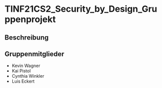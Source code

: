 # TINF21CS2_Security_by_Design_Gruppenprojekt

## Beschreibung

## Gruppenmitglieder
- Kevin Wagner
- Kai Pistol
- Cynthia Winkler
- Luis Eckert

